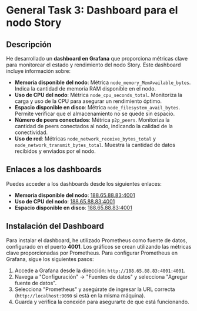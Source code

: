# General Task 3: Dashboard para el nodo Story

## Descripción
He desarrollado un **dashboard en Grafana** que proporciona métricas clave para monitorear el estado y rendimiento del nodo Story. Este dashboard incluye información sobre:

- **Memoria disponible del nodo**: Métrica `node_memory_MemAvailable_bytes`. Indica la cantidad de memoria RAM disponible en el nodo.
- **Uso de CPU del nodo**: Métrica `node_cpu_seconds_total`. Monitoriza la carga y uso de la CPU para asegurar un rendimiento óptimo.
- **Espacio disponible en disco**: Métrica `node_filesystem_avail_bytes`. Permite verificar que el almacenamiento no se quede sin espacio.
- **Número de peers conectados**: Métrica `p2p_peers`. Monitoriza la cantidad de peers conectados al nodo, indicando la calidad de la conectividad.
- **Uso de red**: Métricas `node_network_receive_bytes_total` y `node_network_transmit_bytes_total`. Muestra la cantidad de datos recibidos y enviados por el nodo.

## Enlaces a los dashboards
Puedes acceder a los dashboards desde los siguientes enlaces:

- **Memoria disponible del nodo**: [188.65.88.83:4001](http://188.65.88.83:4001/d/fe1dqo70fh4hsd/memoria-nodo-story?orgId=1&from=1729408597635&to=1729430197636&viewPanel=1)
- **Uso de CPU del nodo**: [188.65.88.83:4001](http://188.65.88.83:4001/d/ae1fyahfnn2m8d/uso-cpu-story?orgId=1&from=1729408640866&to=1729430240866&viewPanel=1)
- **Espacio disponible en disco**: [188.65.88.83:4001](http://188.65.88.83:4001/d/be1g0ylai251ce/espacio-en-disco-story?orgId=1&refresh=auto&from=1729408558205&to=1729430158205&viewPanel=1)

## Instalación del Dashboard
Para instalar el dashboard, he utilizado Prometheus como fuente de datos, configurado en el puerto **4001**. Los gráficos se crean utilizando las métricas clave proporcionadas por Prometheus. Para configurar Prometheus en Grafana, sigue los siguientes pasos:

1. Accede a Grafana desde la dirección: `http://188.65.88.83:4001:4001`.
2. Navega a "Configuración" -> "Fuentes de datos" y selecciona "Agregar fuente de datos".
3. Selecciona "Prometheus" y asegúrate de ingresar la URL correcta (`http://localhost:9090` si está en la misma máquina).
4. Guarda y verifica la conexión para asegurarte de que está funcionando.

